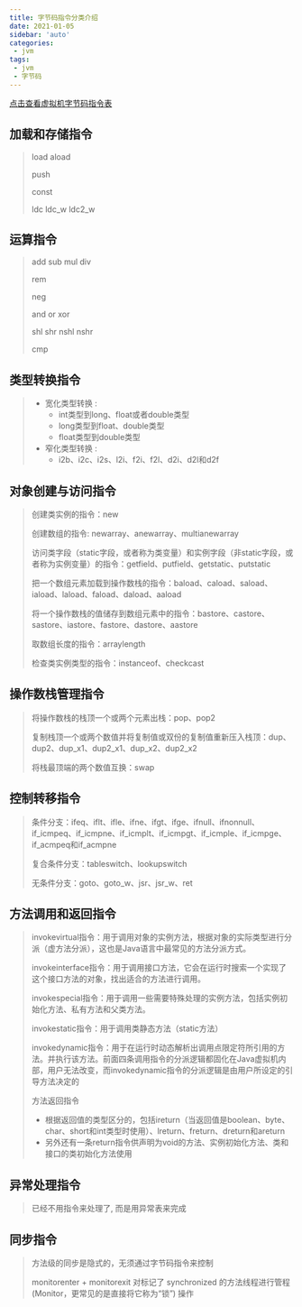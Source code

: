 ```yaml
---
title: 字节码指令分类介绍
date: 2021-01-05
sidebar: 'auto'
categories:
 - jvm
tags:
 - jvm
 - 字节码
---
```


[点击查看虚拟机字节码指令表](class-code-instructions.html)

## 加载和存储指令

> load aload 
>
> push
>
>  const
>
>  ldc ldc_w ldc2_w

## 运算指令

> add sub mul div
>
>  rem 
>
> neg
>
>  and or xor
>
>  shl shr nshl nshr
>
> cmp

## 类型转换指令

> - 宽化类型转换 :
>   - int类型到long、float或者double类型
>   - long类型到float、double类型
>   - float类型到double类型
> - 窄化类型转换 :
>   - i2b、i2c、i2s、l2i、f2i、f2l、d2i、d2l和d2f

## 对象创建与访问指令

> 创建类实例的指令：new
>
> 创建数组的指令: newarray、anewarray、multianewarray
>
> 访问类字段（static字段，或者称为类变量）和实例字段（非static字段，或者称为实例变量）的指令：getfield、putfield、getstatic、putstatic
>
> 把一个数组元素加载到操作数栈的指令：baload、caload、saload、iaload、laload、faload、daload、aaload
>
> 将一个操作数栈的值储存到数组元素中的指令：bastore、castore、sastore、iastore、fastore、dastore、aastore
>
> 取数组长度的指令：arraylength
>
> 检查类实例类型的指令：instanceof、checkcast

## 操作数栈管理指令

> 将操作数栈的栈顶一个或两个元素出栈：pop、pop2
>
> 复制栈顶一个或两个数值并将复制值或双份的复制值重新压入栈顶：dup、dup2、dup_x1、dup2_x1、dup_x2、dup2_x2
>
> 将栈最顶端的两个数值互换：swap

## 控制转移指令

> 条件分支：ifeq、iflt、ifle、ifne、ifgt、ifge、ifnull、ifnonnull、if_icmpeq、if_icmpne、if_icmplt、if_icmpgt、if_icmple、if_icmpge、if_acmpeq和if_acmpne
>
> 复合条件分支：tableswitch、lookupswitch
>
> 无条件分支：goto、goto_w、jsr、jsr_w、ret

## 方法调用和返回指令

> invokevirtual指令：用于调用对象的实例方法，根据对象的实际类型进行分派（虚方法分派），这也是Java语言中最常见的方法分派方式。
>
> invokeinterface指令：用于调用接口方法，它会在运行时搜索一个实现了这个接口方法的对象，找出适合的方法进行调用。
>
> invokespecial指令：用于调用一些需要特殊处理的实例方法，包括实例初始化方法、私有方法和父类方法。
>
> invokestatic指令：用于调用类静态方法（static方法）
>
> invokedynamic指令：用于在运行时动态解析出调用点限定符所引用的方法。并执行该方法。前面四条调用指令的分派逻辑都固化在Java虚拟机内部，用户无法改变，而invokedynamic指令的分派逻辑是由用户所设定的引导方法决定的
>
> 方法返回指令
>
> - 根据返回值的类型区分的，包括ireturn（当返回值是boolean、byte、char、short和int类型时使用）、lreturn、freturn、dreturn和areturn
> - 另外还有一条return指令供声明为void的方法、实例初始化方法、类和接口的类初始化方法使用

## 异常处理指令

> 已经不用指令来处理了, 而是用异常表来完成

## 同步指令

> 方法级的同步是隐式的，无须通过字节码指令来控制
>
> monitorenter + monitorexit 对标记了 synchronized 的方法线程进行管程 (Monitor，更常见的是直接将它称为“锁”) 操作
>
